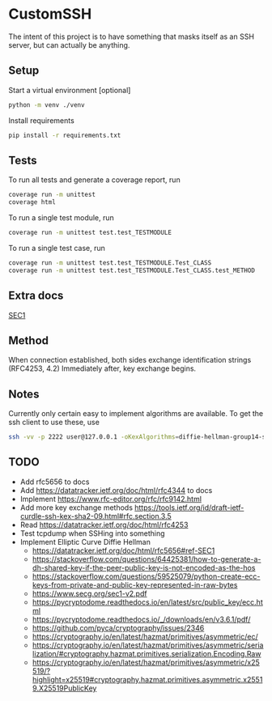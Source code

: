 # CustomSSH
The intent of this project is to have something that masks itself as an SSH server, but can actually be anything.


## Setup
Start a virtual environment [optional]
```sh
python -m venv ./venv
```

Install requirements
```sh
pip install -r requirements.txt
```


## Tests
To run all tests and generate a coverage report, run
```sh
coverage run -m unittest
coverage html
```

To run a single test module, run
```sh
coverage run -m unittest test.test_TESTMODULE
```

To run a single test case, run
```sh
coverage run -m unittest test.test_TESTMODULE.Test_CLASS
coverage run -m unittest test.test_TESTMODULE.Test_CLASS.test_METHOD
```



## Extra docs
[SEC1](https://www.secg.org/sec1-v2.pdf)


## Method
When connection established, both sides exchange identification strings (RFC4253, 4.2)
Immediately after, key exchange begins.


## Notes
Currently only certain easy to implement algorithms are available. To get the ssh client to use these, use
```sh
ssh -vv -p 2222 user@127.0.0.1 -oKexAlgorithms=diffie-hellman-group14-sha1 -oCiphers=aes128-cbc
```




## TODO
- Add rfc5656 to docs
- Add https://datatracker.ietf.org/doc/html/rfc4344 to docs
- Implement https://www.rfc-editor.org/rfc/rfc9142.html
- Add more key exchange methods https://tools.ietf.org/id/draft-ietf-curdle-ssh-kex-sha2-09.html#rfc.section.3.5
- Read https://datatracker.ietf.org/doc/html/rfc4253
- Test tcpdump when SSHing into something
- Implement Elliptic Curve Diffie Hellman
	- https://datatracker.ietf.org/doc/html/rfc5656#ref-SEC1
	- https://stackoverflow.com/questions/64425381/how-to-generate-a-dh-shared-key-if-the-peer-public-key-is-not-encoded-as-the-hos
	- https://stackoverflow.com/questions/59525079/python-create-ecc-keys-from-private-and-public-key-represented-in-raw-bytes
	- https://www.secg.org/sec1-v2.pdf
	- https://pycryptodome.readthedocs.io/en/latest/src/public_key/ecc.html
	- https://pycryptodome.readthedocs.io/_/downloads/en/v3.6.1/pdf/
	- https://github.com/pyca/cryptography/issues/2346
	- https://cryptography.io/en/latest/hazmat/primitives/asymmetric/ec/
	- https://cryptography.io/en/latest/hazmat/primitives/asymmetric/serialization/#cryptography.hazmat.primitives.serialization.Encoding.Raw
	- https://cryptography.io/en/latest/hazmat/primitives/asymmetric/x25519/?highlight=x25519#cryptography.hazmat.primitives.asymmetric.x25519.X25519PublicKey